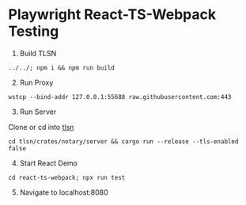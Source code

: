 # Playwright React-TS-Webpack Testing

1. Build TLSN
```
../../; npm i && npm run build
```
2. Run Proxy
```
wstcp --bind-addr 127.0.0.1:55688 raw.githubusercontent.com:443
```
3. Run Server

Clone or cd into [tlsn](https://github.com/tlsnotary/tlsn)
```
cd tlsn/crates/notary/server && cargo run --release --tls-enabled false
```

4. Start React Demo
```
cd react-ts-webpack; npx run test
```
5. Navigate to localhost:8080

